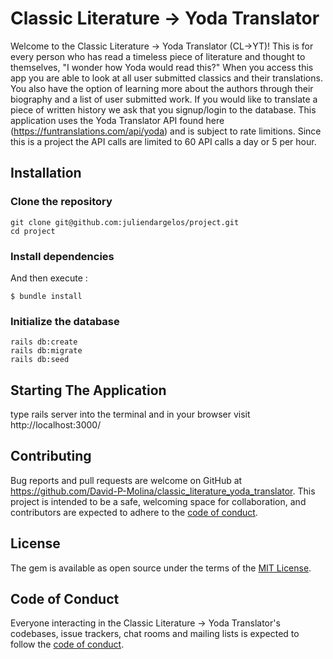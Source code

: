 # Classic Literature -> Yoda Translator

Welcome to the Classic Literature -> Yoda Translator (CL->YT)! This is for every person who has read a timeless piece of literature and thought to themselves, "I wonder how Yoda would read this?" When you access this app you are able to look at all user submitted classics and their translations. You also have the option of learning more about the authors through their biography and a list of user submitted work. 
If you would like to translate a piece of written history we ask that you signup/login to the database. This application uses the Yoda Translator API found here (https://funtranslations.com/api/yoda) and is subject to rate limitions. Since this is a project the API calls are limited to 60 API calls a day or 5 per hour.  

## Installation

### Clone the repository

```shell
git clone git@github.com:juliendargelos/project.git
cd project
```
### Install dependencies
And then execute :

    $ bundle install

### Initialize the database

```shell
rails db:create
rails db:migrate
rails db:seed
```
## Starting The Application

type rails server into the terminal and in your browser visit http://localhost:3000/

## Contributing

Bug reports and pull requests are welcome on GitHub at https://github.com/David-P-Molina/classic_literature_yoda_translator. This project is intended to be a safe, welcoming space for collaboration, and contributors are expected to adhere to the [code of conduct](https://https://github.com/David-P-Molina/classic_literature_yoda_translator/CODE_OF_CONDUCT.md).


## License

The gem is available as open source under the terms of the [MIT License](https://opensource.org/licenses/MIT).

## Code of Conduct

Everyone interacting in the Classic Literature -> Yoda Translator's codebases, issue trackers, chat rooms and mailing lists is expected to follow the [code of conduct](https://github.com/David-P-Molina/classic_literature_yoda_translator/blob/master/CODE_OF_CONDUCT.md).